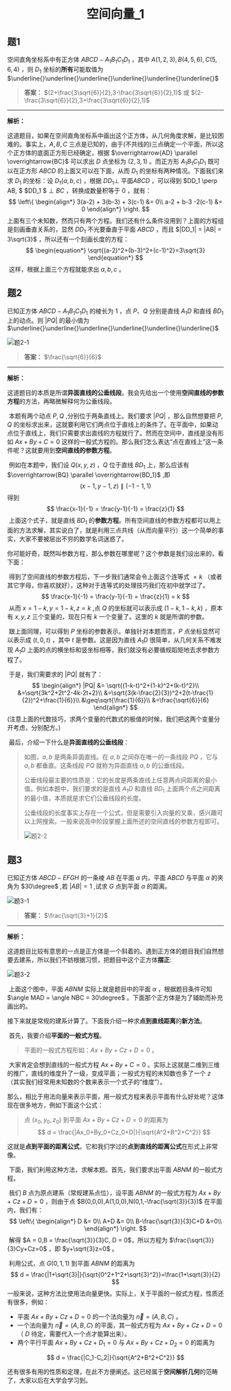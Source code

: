 <center><h1>空间向量_1</h1></center>

## 题1

空间直角坐标系中有正方体 $ABCD-A_1B_1C_1D_1$ ，其中 $A(1,2,3),B(4,5,6),C(5,6,4)$ ，则 $D_1$ 坐标的**所有**可能取值为 $\underline{}\underline{}\underline{}\underline{}\underline{}\underline{}$  

> **答案：** $(2+\frac{3\sqrt{6}}{2},3-\frac{3\sqrt{6}}{2},1)$ 或 $(2-\frac{3\sqrt{6}}{2},3+\frac{3\sqrt{6}}{2},1)$ 

----------------------------------

**解析：**

​	这道题目，如果在空间直角坐标系中画出这个正方体，从几何角度求解，是比较困难的。事实上，$A,B,C$ 三点是已知的，由于(不共线的)三点确定一个平面，所以这个正方体的底面正方形已经确定，根据 $\overrightarrow{AD} \parallel \overrightarrow{BC}$ 可以求出 $D$ 点坐标为 $(2,3,1)$ 。而正方形 $A_1B_1C_1D_1$ 既可以在正方形 $ABCD$ 的上面又可以在下面，从而 $D_1$ 的坐标有两种情况。下面我们来求 $D_1$ 的坐标：设 $D_1(a,b,c)$ ，根据 $DD_1 \perp$ 平面$ABCD$ ，可以得到 $DD_1 \perp AB, $ $DD_1 $$\perp BC$ ，转换成数量积等于 $0$ ，就有：
$$
\left\{
\begin{align*}
3(a-2) + 3(b-3) + 3(c-1) &= 0\\
a-2 + b-3 -2(c-1) &= 0
\end{align*}
\right.
$$
​	上面有三个未知数，然而只有两个方程。我们还有什么条件没用到？上面的方程组是刻画垂直关系的，显然 $DD_1$ 不光要垂直于平面 $ABCD$ ，而且 $|DD_1| = |AB| = 3\sqrt{3}$ ，所以还有一个刻画长度的方程：
$$
\begin{equation*}
\sqrt{(a-2)^2+(b-3)^2+(c-1)^2}=3\sqrt{3}
\end{equation*}
$$
​	这样，根据上面三个方程就能求出 $a,b,c$ 。



## 题2

已知正方体 $ABCD-A_1B_1C_1D_1$ 的棱长为 $1$ ，点 $P$、$Q$ 分别是直线 $A_1D$ 和直线 $BD_1$ 上的动点。则 $|PQ|$ 的最小值为 $\underline{}\underline{}\underline{}\underline{}\underline{}\underline{}$

![题2-1](t2_1.png)

> **答案：** $\frac{\sqrt{6}}{6}$

---------------------------

**解析：**

​	这道题目的本质是所谓**异面直线的公垂线段**。我会先给出一个使用**空间直线的参数方程**的方法，再略微解释何为公垂线段。

​	本题有两个动点 $P,Q$ ,分别位于两条直线上。我们要求 $|PQ|$ ，那么自然想要把 $P,Q$ 的坐标求出来，这就要利用它们两点位于直线上的条件了。在平面中，如果动点位于直线上，我们只需要求出直线的方程就行了。然而在空间中，直线是没有形如 $Ax+By+C=0$ 这样的一般式方程的。那么我们怎么表达“点在直线上”这一条件呢？这就要用到**空间直线的参数方程**。

​	例如在本题中，我们设 $Q(x,y,z)$ ，$Q$ 位于直线 $BD_1$ 上，那么应该有 $\overrightarrow{BQ} \parallel  \overrightarrow{BD_1}$ ,即
$$
(x-1,y-1,z) \parallel (-1-1,1)
$$
​	得到
$$
\frac{x-1}{-1} = \frac{y-1}{-1} = \frac{z}{1}
$$
​	上面这个式子，就是直线 $BD_1$ 的**参数方程**。所有空间直线的参数方程都可以用上面的方法求解，其实说白了，就是利用三点共线（从而向量平行）这一个简单的事实，大家不要被层出不穷的数学名词迷惑了。

​	你可能好奇，既然叫参数方程，那么参数在哪里呢？这个参数是我们设出来的，看下面：

​	得到了空间直线的参数方程后，下一步我们通常会令上面这个连等式 $=k$ （或者其它字母，你喜欢就好），这种对于连等式的处理技巧我们在初中就学过了。
$$
\frac{x-1}{-1} = \frac{y-1}{-1} = \frac{z}{1} = k
$$
​	从而 $x=1-k,y=1-k,z=k$ ,点 $Q$ 的坐标就可以表示成 $(1-k,1-k,k)$ ，原本有 $x,y,z$ 三个变量的，现在只有 $k$ 一个变量了。这里的 $k$ 就是所谓的参数。

​	跟上面同理，可以得到 $P$ 坐标的参数表示。单独针对本题而言，$P$ 点坐标显然可以表示成 $(t,0,t)$ ，其中 $t$ 是参数。这是因为直线 $A_1D$ 很简单，从几何关系不难发现 $A_1D$ 上面的点的横坐标和竖坐标相等，我们就没有必要循规蹈矩地去求参数方程了。

​	于是，我们需要求的 $|PQ|$ 就有了：
$$
\begin{align*}
|PQ| &= \sqrt{(1-k-t)^2+(1-k)^2+(k-t)^2}\\
&=\sqrt{3k^2+2t^2-4k-2t+2}\\
&=\sqrt{3(k-\frac{2}{3})^2+2(t-\frac{1}{2})^2+\frac{1}{6}}\\
&\geq\sqrt{\frac{1}{6}}\\
&=\frac{\sqrt{6}}{6}
\end{align*}
$$
​	(注意上面的代数技巧，求两个变量的代数式的极值的时候，我们把这两个变量分开考虑，分别配方。)

​	最后，介绍一下什么是**异面直线的公垂线段**：

> 如图，$a,b$ 是两条异面直线。在 $a,b$ 之间存在唯一的一条线段 $PQ$ ，它与 $a,b$ 都垂直。这条线段 $PQ$ 就称为异面直线 $a,b$ 的公垂线段。
>
> 公垂线段最主要的性质是：它的长度是两条直线上任意两点间距离的最小值。例如本题中，我们要求的是直线 $A_1D$ 和直线 $BD_1$ 上面两个点之间距离的最小值，本质就是求它们公垂线段的长度。
>
> 公垂线段的长度事实上存在一个公式，但是需要引入向量的叉乘，感兴趣可以上网搜索。一般来说高中阶段掌握上面所述的空间直线的参数方程即可。
>
> ![题2-2](t2_2.png)



## 题3

已知正方体 $ABCD-EFGH$ 的一条棱 $AB$ 在平面 $\alpha$ 内，平面 $ABCD$ 与平面 $\alpha$ 的夹角为 $30\degree$ ,若 $|AB|=1$ ,试求 $G$ 点到平面 $\alpha$ 的距离。

![题3-1](t3_1.png)

> **答案：** $\frac{\sqrt{3}+1}{2}$

---------------------------------

**解析：**

​	这道题目比较有意思的一点是正方体是一个斜着的。遇到正方体的题目我们自然想要去建系，所以我们不妨根据习惯，把题目中这个正方体**摆正**:

![题3-2](t3_2.png)

​	上面这个图中，平面 $ABNM$ 实际上就是题目中的平面 $\alpha$ ，根据题目条件可知 $\angle MAD = \angle NBC = 30\degree$ 。下面那个正方体是为了辅助而补充画出的。

​	接下来就是常规的建系计算了。下面我介绍一种求**点到直线距离**的**新方法**。

​	首先，我要介绍**平面的一般式方程**。

> 平面的一般式方程形如：$Ax+By+Cz+D=0$ 。

​	大家肯定会想到直线的一般式方程 $Ax+By+C=0$ 。实际上这就是二维到三维的推广，直线的维度升了一级，变成平面；一般式方程的未知数也多了一个 $z$ （其实我们经常用未知数的个数来表示一个式子的“维度”）。

​	那么，相比于用法向量来表示平面，用一般式方程来表示平面有什么好处呢？这体现在很多地方，例如下面这个公式：

> 点 $(x_0,y_0,z_0)$ 到平面 $Ax+By+Cz+D=0$ 的距离为
> $$
> d = \frac{|Ax_0+By_0+Cz_0+D|}{\sqrt{A^2+B^2+C^2}}
> $$

​	这就是**点到平面的距离公式**，它和我们学过的**点到直线的距离公式**在形式上非常像。

​	下面，我们利用这种方法，求解本题。首先，我们要求出平面 $ABNM$ 的一般式方程。

​	我们 $B$ 点为原点建系（常规建系点位），设平面 $ABNM$ 的一般式方程为 $Ax+By+Cz+D=0$ ，则由于点 $B(0,0,0),A(1,0,0),N(0,1,-\frac{\sqrt{3}}{3})$ 在平面内，我们有：
$$
\left\{
\begin{align*}
D &= 0\\
A+D &= 0\\
B-\frac{\sqrt{3}}{3}C+D &=0\\
\end{align*}
\right.
$$
​	解得 $A = 0,B = \frac{\sqrt{3}}{3}C, D = 0$，所以方程为 $\frac{\sqrt{3}}{3}Cy+Cz=0$ ，即 $y+\sqrt{3}z=0$ 。

​	利用公式，点 $G(0,1,1)$ 到平面 $ABNM$ 的距离为
$$
d = \frac{|1+\sqrt{3}|}{\sqrt{0^2+1^2+\sqrt{3}^2}}=\frac{1+\sqrt{3}}{2}
$$
​	一般来说，这种方法比使用法向量更快。实际上，关于平面的一般式方程，性质还有很多，例如：

- 平面 $Ax+By+Cz+D=0$ 的一个法向量为 $\overrightarrow{n}=(A,B,C)$ 。
- 一个法向量为 $\overrightarrow{n}=(A,B,C)$ 的平面，其一般式方程为 $Ax+By+Cz+D=0$ （ $D$ 待定，需要代入一个点才能算出来）。
- 两个平行平面 $Ax+By+Cz+D_1 = 0$ 与 $Ax+By+Cz+D_2=0$ 的距离为 

$$
d = \frac{|C_1-C_2|}{\sqrt{A^2+B^2+C^2}}
$$

​	还有很多有用的性质和定理，在此不方便阐述。这已经属于**空间解析几何**的范畴了，大家以后在大学会学习到。
